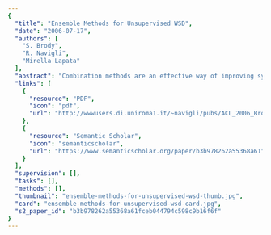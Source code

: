 ```yaml
---
{
  "title": "Ensemble Methods for Unsupervised WSD",
  "date": "2006-07-17",
  "authors": [
    "S. Brody",
    "R. Navigli",
    "Mirella Lapata"
  ],
  "abstract": "Combination methods are an effective way of improving system performance. This paper examines the benefits of system combination for unsupervised WSD. We investigate several voting- and arbiter-based combination strategies over a diverse pool of unsupervised WSD systems. Our combination methods rely on predominant senses which are derived automatically from raw text. Experiments using the SemCor and Senseval-3 data sets demonstrate that our ensembles yield significantly better results when compared with state-of-the-art.",
  "links": [
    {
      "resource": "PDF",
      "icon": "pdf",
      "url": "http://wwwusers.di.uniroma1.it/~navigli/pubs/ACL_2006_Brodyetal.pdf"
    },
    {
      "resource": "Semantic Scholar",
      "icon": "semanticscholar",
      "url": "https://www.semanticscholar.org/paper/b3b978262a55368a61fceb044794c598c9b16f6f"
    }
  ],
  "supervision": [],
  "tasks": [],
  "methods": [],
  "thumbnail": "ensemble-methods-for-unsupervised-wsd-thumb.jpg",
  "card": "ensemble-methods-for-unsupervised-wsd-card.jpg",
  "s2_paper_id": "b3b978262a55368a61fceb044794c598c9b16f6f"
}
---
```



